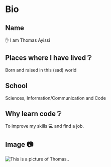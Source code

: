 # Bio

## Name

:raised_hand: I am Thomas Ayissi

## Places where I have lived :grey_question:

Born and raised in this (sad) world

## School

Sciences, Information/Communication and Code

## Why learn code :grey_question:

To improve my skills :computer: and find a job.

## Image :camera:

![This is a picture of Thomas.](/hyf-pic-thomas.jpeg "This is a sample image of Thomas.").
